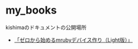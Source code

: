 # my_books

kishimaのドキュメントの公開場所

- [「ゼロから始めるmrubyデバイス作り（Light版）」](https://kishima.github.io/my_books/20250719/my_mruby_device_light_v1.0.pdf)